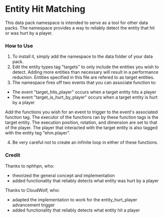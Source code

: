 # Entity Hit Matching
This data pack namespace is intended to serve as a tool for other data packs.
The namespace provides a way to reliably detect the entity that hit or was hurt by a player.

### How to Use
1. To install it, simply add the namespace to the data folder of your data pack.
2. Edit the entity types tag "targets" to only include the entities you wish to detect.
Adding more entities than necessary will result in a performance reduction.
Entities specified in this file are refered to as target entities.
3. The namespace fires off two events that you can associate function to:
 - The event "target_hits_player" occurs when a target entity hits a player
 - The event "target_is_hurt_by_player" occurs when a target entity is hurt by a player

Add the functions you wish for an event to trigger to the event's associated function tag.
The executor of the functions ran by these function tags is the target entity.
The execution position, rotation, and dimension are set to that of the player.
The player that interacted with the target entity is also tagged with the entity tag "ehm.player".

4. Be very careful not to create an infinite loop in either of these functions.

### Credit
Thanks to nphhpn, who:
 - theorized the general concept and implementation
 - added functionality that reliably detects what entity was hurt by a player

Thanks to CloudWolf, who:
 - adapted the implementation to work for the entity_hurt_player advancement trigger
 - added functionality that reliably detects what entity hit a player
